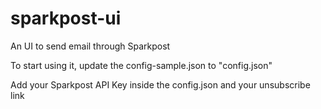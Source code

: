 # sparkpost-ui
An UI to send email through Sparkpost


To start using it, update the config-sample.json to "config.json"

Add your Sparkpost API Key inside the config.json and your unsubscribe link